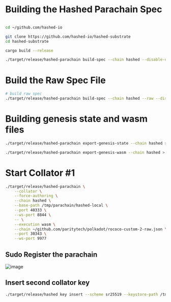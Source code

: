 
# Building the Hashed Parachain Spec
```bash

cd ~/github.com/hashed-io

git clone https://github.com/hashed-io/hashed-substrate
cd hashed-substrate

cargo build --release

./target/release/hashed-parachain build-spec --chain hashed --disable-default-bootnode > resources/hashed-spec.json

```

# Build the Raw Spec File
```bash
# build raw spec 
./target/release/hashed-parachain build-spec --chain hashed --raw --disable-default-bootnode > hashed-parachain-raw.json
```

# Building genesis state and wasm files
```bash
./target/release/hashed-parachain export-genesis-state --chain hashed > hashed-genesis-head

./target/release/hashed-parachain export-genesis-wasm --chain hashed > hashed-wasm
```

# Start Collator #1
```bash
./target/release/hashed-parachain \
    --collator \
    --force-authoring \
    --chain hashed \
    --base-path /tmp/parachain/hashed-local \
    --port 40333 \
    --ws-port 8844 \
    -- \
    --execution wasm \
    --chain ~/github.com/paritytech/polkadot/rococo-custom-2-raw.json \
    --port 30343 \
    --ws-port 9977

```

## Sudo Register the parachain
![image](https://user-images.githubusercontent.com/2915325/99548884-1be13580-2987-11eb-9a8b-20be658d34f9.png)


## Insert second collator key
```bash
./target/release/hashed key insert --scheme sr25519 --keystore-path /tmp/parachain/hashed-local/chains/hashed/keystore --key-type aura --suri ""
```
